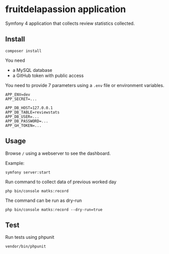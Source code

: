 # fruitdelapassion application

Symfony 4 application that collects review statistics collected.

## Install

```
composer install
```

You need

- a MySQL database
- a GitHub token with public access

You need to provide 7 parameters using a `.env` file or environment variables.

```
APP_ENV=dev
APP_SECRET=...

APP_DB_HOST=127.0.0.1
APP_DB_TABLE=reviewstats
APP_DB_USER=...
APP_DB_PASSWORD=...
APP_GH_TOKEN=...
```

## Usage

Browse `/` using a webserver to see the dashboard.

Example:

```
symfony server:start
```

Run command to collect data of previous worked day

```
php bin/console matks:record
```

The command can be run as dry-run

```
php bin/console matks:record --dry-run=true
```

## Test

Run tests using phpunit

```
vendor/bin/phpunit
```

